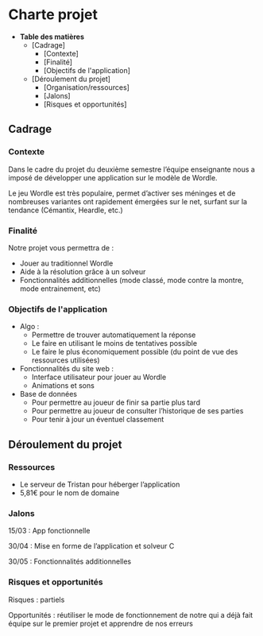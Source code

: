 # Charte projet

- **Table des matières**
    - [Cadrage] 
        - [Contexte] 
        - [Finalité] 
        - [Objectifs de l'application] 
    - [Déroulement du projet] 
        - [Organisation/ressources] 
        - [Jalons] 
        - [Risques et opportunités] 

## Cadrage

### Contexte

Dans le cadre du projet du deuxième semestre l’équipe enseignante nous a imposé de développer une application sur le modèle de Wordle.

Le jeu Wordle est très populaire, permet d’activer ses méninges et de nombreuses variantes ont rapidement émergées sur le net, surfant sur la tendance (Cémantix, Heardle, etc.) 

### Finalité

Notre projet vous permettra de :

- Jouer au traditionnel Wordle
- Aide à la résolution grâce à un solveur
- Fonctionnalités additionnelles (mode classé, mode contre la montre, mode entrainement, etc)

### Objectifs de l'application

- Algo :
    - Permettre de trouver automatiquement la réponse
    - Le faire en utilisant le moins de tentatives possible
    - Le faire le plus économiquement possible (du point de vue des ressources utilisées)
- Fonctionnalités du site web :
    - Interface utilisateur pour jouer au Wordle
    - Animations et sons
- Base de données
    - Pour permettre au joueur de finir sa partie plus tard
    - Pour permettre au joueur de consulter l’historique de ses parties
    - Pour tenir à jour un éventuel classement

## Déroulement du projet

### Ressources

- Le serveur de Tristan pour héberger l’application
- 5,81€ pour le nom de domaine

### Jalons

15/03 : App fonctionnelle

30/04 : Mise en forme de l’application et solveur C

30/05 : Fonctionnalités additionnelles

### Risques et opportunités

Risques : partiels

Opportunités : réutiliser le mode de fonctionnement de notre qui a déjà fait équipe sur le premier projet et apprendre de nos erreurs
